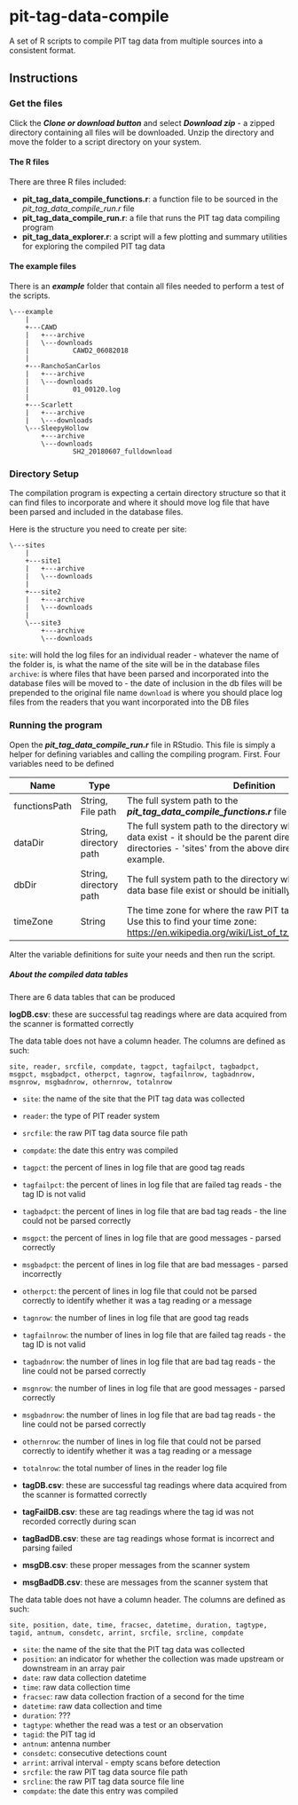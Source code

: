 # pit-tag-data-compile

A set of R scripts to compile PIT tag data from multiple sources into a consistent format.


## Instructions

### Get the files

Click the ***Clone or download button*** and select ***Download zip*** - a zipped directory containing all files will be downloaded.
Unzip the directory and move the folder to a script directory on your system.

#### The R files

There are three R files included:

+ **pit_tag_data_compile_functions.r**: a function file to be sourced in the *pit_tag_data_compile_run.r* file
+ **pit_tag_data_compile_run.r**: a file that runs the PIT tag data compiling program  
+ **pit_tag_data_explorer.r**: a script will a few plotting and summary utilities for exploring the compiled PIT tag data

#### The example files

There is an ***example*** folder that contain all files needed to perform a test of the scripts.

```
\---example
	|
    +---CAWD
    |   +---archive
    |   \---downloads
    |           CAWD2_06082018
    |
    +---RanchoSanCarlos
    |   +---archive
    |   \---downloads
    |           01_00120.log
    |
    +---Scarlett
    |   +---archive
    |   \---downloads
    \---SleepyHollow
        +---archive
        \---downloads
                SH2_20180607_fulldownload
```


### Directory Setup

The compilation program is expecting a certain directory structure so that it can find files to incorporate and where it should move log file that have been parsed and included in the database files.

Here is the structure you need to create per site:

```
\---sites
	|
    +---site1
    |   +---archive
    |   \---downloads
    |
    +---site2
    |   +---archive
    |   \---downloads
	|
	\---site3
        +---archive
        \---downloads
```

`site`: will hold the log files for an individual reader - whatever the name of the folder is, is what the name of the site will be in the database files
`archive`: is where files that have been parsed and incorporated into the database files will be moved to - the date of inclusion in the db files will be prepended to the original file name
`download` is where you should place log files from the readers that you want incorporated into the DB files


### Running the program

Open the ***pit_tag_data_compile_run.r*** file in RStudio. This file is simply a helper for defining variables and 
calling the compiling program. First. Four variables need to be defined 

| Name | Type | Definition
| - | - | - |
| functionsPath | String, File path | The full system path to the ***pit_tag_data_compile_functions.r*** file
| dataDir | String, directory path | The full system path to the directory where the source log data exist - it should be the parent directory to all the site directories - 'sites' from the above directory structure example.
| dbDir | String, directory path | The full system path to the directory where the compiled log data base file exist or should be initially written to
| timeZone | String | The time zone for where the raw PIT tag data was collected. Use this to find your time zone: https://en.wikipedia.org/wiki/List_of_tz_database_time_zones

Alter the variable definitions for suite your needs and then run the script.




##### About the compiled data tables

There are 6 data tables that can be produced

**logDB.csv**: these are successful tag readings where are data acquired from the scanner is formatted correctly

The data table does not have a column header. The columns are defined as such:

```
site, reader, srcfile, compdate, tagpct, tagfailpct, tagbadpct, msgpct, msgbadpct, otherpct, tagnrow, tagfailnrow, tagbadnrow, msgnrow, msgbadnrow, othernrow, totalnrow
```

+ `site`: the name of the site that the PIT tag data was collected
+ `reader`: the type of PIT reader system
+ `srcfile`: the raw PIT tag data source file path
+ `compdate`: the date this entry was compiled
+ `tagpct`: the percent of lines in log file that are good tag reads
+ `tagfailpct`: the percent of lines in log file that are failed tag reads - the tag ID is not valid
+ `tagbadpct`: the percent of lines in log file that are bad tag reads - the line could not be parsed correctly
+ `msgpct`: the percent of lines in log file that are good messages - parsed correctly
+ `msgbadpct`: the percent of lines in log file that are bad messages - parsed incorrectly
+ `otherpct`: the percent of lines in log file that could not be parsed correctly to identify whether it was a tag reading or a message
+ `tagnrow`: the number of lines in log file that are good tag reads
+ `tagfailnrow`: the number of lines in log file that are failed tag reads - the tag ID is not valid
+ `tagbadnrow`: the number of lines in log file that are bad tag reads - the line could not be parsed correctly
+ `msgnrow`: the number of lines in log file that are good messages - parsed correctly
+ `msgbadnrow`: the number of lines in log file that are bad tag reads - the line could not be parsed correctly
+ `othernrow`: the number of lines in log file that could not be parsed correctly to identify whether it was a tag reading or a message
+ `totalnrow`: the total number of lines in the reader log file
 
 
+ **tagDB.csv**: these are successful tag readings where data acquired from the scanner is formatted correctly
+ **tagFailDB.csv**: these are tag readings where the tag id was not recorded correctly during scan
+ **tagBadDB.csv**: these are tag readings whose format is incorrect and parsing failed
+ **msgDB.csv**: these proper messages from the scanner system
+ **msgBadDB.csv**: these are messages from the scanner system that 

The data table does not have a column header. The columns are defined as such:

```
site, position, date, time, fracsec, datetime, duration, tagtype, tagid, antnum, consdetc, arrint, srcfile, srcline, compdate
```

+ `site`: the name of the site that the PIT tag data was collected
+ `position`: an indicator for whether the collection was made upstream or downstream in an array pair
+ `date`: raw data collection datetime
+ `time`: raw data collection time
+ `fracsec`: raw data collection fraction of a second for the time
+ `datetime`: raw data collection and time
+ `duration`: ???
+ `tagtype`: whether the read was a test or an observation
+ `tagid`: the PIT tag id
+ `antnum`: antenna number
+ `consdetc`: consecutive detections count  
+ `arrint`: arrival interval - empty scans before detection
+ `srcfile`: the raw PIT tag data source file path
+ `srcline`: the raw PIT tag data source file line
+ `compdate`: the date this entry was compiled

